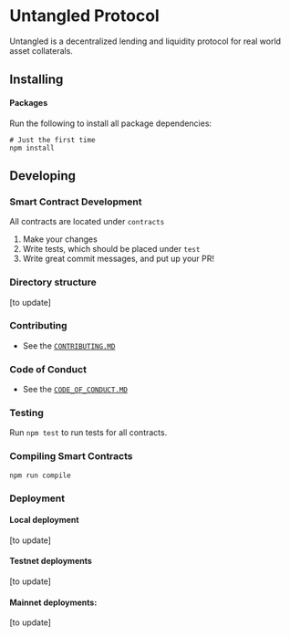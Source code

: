 # Untangled Protocol

Untangled is a decentralized lending and liquidity protocol for real world asset collaterals.

## Installing

#### Packages

Run the following to install all package dependencies:

```shell
# Just the first time
npm install
```

## Developing

### Smart Contract Development

All contracts are located under `contracts`

1. Make your changes
2. Write tests, which should be placed under `test`
3. Write great commit messages, and put up your PR!

### Directory structure

[to update]

### Contributing

- See the [`CONTRIBUTING.MD`](./CONTRIBUTING.MD)

### Code of Conduct

- See the [`CODE_OF_CONDUCT.MD`](./CODE_OF_CONDUCT.MD)

### Testing

Run `npm test` to run tests for all contracts.

### Compiling Smart Contracts

```
npm run compile
```

### Deployment

#### Local deployment

[to update]

#### Testnet deployments

[to update]

#### Mainnet deployments:

[to update]
